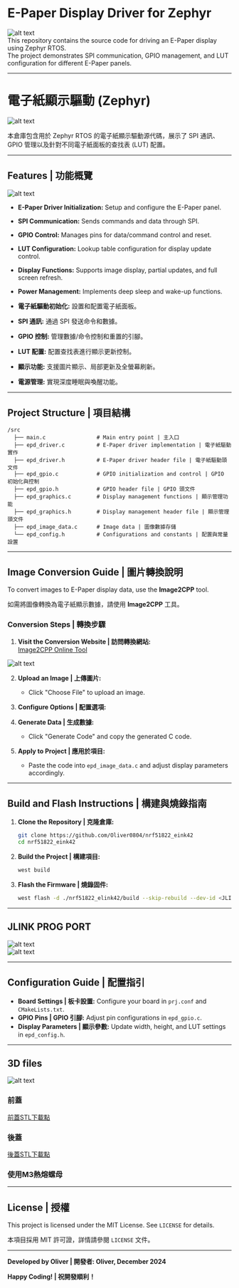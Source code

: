 
# E-Paper Display Driver for Zephyr  

![alt text](doc/IMG_2666.jpeg)  
This repository contains the source code for driving an E-Paper display using Zephyr RTOS.  
The project demonstrates SPI communication, GPIO management, and LUT configuration for different E-Paper panels.  

---

# 電子紙顯示驅動 (Zephyr)  

![alt text](doc/IMG_2666.jpeg)  

本倉庫包含用於 Zephyr RTOS 的電子紙顯示驅動源代碼，展示了 SPI 通訊、GPIO 管理以及針對不同電子紙面板的查找表 (LUT) 配置。  

---

## Features | 功能概覽  
![alt text](<doc/截圖 2024-12-12 晚上10.39.33.png>)  

- **E-Paper Driver Initialization:** Setup and configure the E-Paper panel.  
- **SPI Communication:** Sends commands and data through SPI.  
- **GPIO Control:** Manages pins for data/command control and reset.  
- **LUT Configuration:** Lookup table configuration for display update control.  
- **Display Functions:** Supports image display, partial updates, and full screen refresh.  
- **Power Management:** Implements deep sleep and wake-up functions.  

- **電子紙驅動初始化:** 設置和配置電子紙面板。  
- **SPI 通訊:** 通過 SPI 發送命令和數據。  
- **GPIO 控制:** 管理數據/命令控制和重置的引腳。  
- **LUT 配置:** 配置查找表進行顯示更新控制。  
- **顯示功能:** 支援圖片顯示、局部更新及全螢幕刷新。  
- **電源管理:** 實現深度睡眠與喚醒功能。  

---

## Project Structure | 項目結構  

```
/src
  ├── main.c                # Main entry point | 主入口
  ├── epd_driver.c          # E-Paper driver implementation | 電子紙驅動實作
  ├── epd_driver.h          # E-Paper driver header file | 電子紙驅動頭文件
  ├── epd_gpio.c            # GPIO initialization and control | GPIO 初始化與控制
  ├── epd_gpio.h            # GPIO header file | GPIO 頭文件
  ├── epd_graphics.c        # Display management functions | 顯示管理功能
  ├── epd_graphics.h        # Display management header file | 顯示管理頭文件
  ├── epd_image_data.c      # Image data | 圖像數據存儲
  └── epd_config.h          # Configurations and constants | 配置與常量設置
```

---

## Image Conversion Guide | 圖片轉換說明  

To convert images to E-Paper display data, use the **Image2CPP** tool.  

如需將圖像轉換為電子紙顯示數據，請使用 **Image2CPP** 工具。  

### Conversion Steps | 轉換步驟  

1. **Visit the Conversion Website | 訪問轉換網站:**  
   [Image2CPP Online Tool](https://javl.github.io/image2cpp/)  

![alt text](<doc/截圖 2024-12-12 晚上11.01.25.png>)

2. **Upload an Image | 上傳圖片:**  
   - Click "Choose File" to upload an image.  

3. **Configure Options | 配置選項:**  

4. **Generate Data | 生成數據:**  
   - Click "Generate Code" and copy the generated C code.  

5. **Apply to Project | 應用於項目:**  
   - Paste the code into `epd_image_data.c` and adjust display parameters accordingly.  

---

## Build and Flash Instructions | 構建與燒錄指南  

1. **Clone the Repository | 克隆倉庫:**  

   ```bash
   git clone https://github.com/Oliver0804/nrf51822_eink42
   cd nrf51822_eink42
   ```

2. **Build the Project | 構建項目:**  

   ```bash
   west build
   ```

3. **Flash the Firmware | 燒錄固件:**  

   ```bash
   west flash -d ./nrf51822_elink42/build --skip-rebuild --dev-id <JLINKID>
   ```

---

## JLINK PROG PORT
![alt text](doc/IMG_2670.jpeg)  
![alt text](doc/IMG_2671.jpeg)  

---

## Configuration Guide | 配置指引  

- **Board Settings | 板卡設置:** Configure your board in `prj.conf` and `CMakeLists.txt`.  
- **GPIO Pins | GPIO 引腳:** Adjust pin configurations in `epd_gpio.c`.  
- **Display Parameters | 顯示參數:** Update width, height, and LUT settings in `epd_config.h`.  

---

## 3D files

![alt text](<doc/3dfile/freecad/截圖 2024-12-15 晚上8.22.15.png>)

### 前蓋
[前蓋STL下載點](doc/3dfile/freecad/4_2_case-B.stl)

### 後蓋
[後蓋STL下載點](doc/3dfile/freecad/4_2_case-Body.stl)

### 使用M3熱熔螺母

---
## License | 授權  

This project is licensed under the MIT License. See `LICENSE` for details.  

本項目採用 MIT 許可證，詳情請參閱 `LICENSE` 文件。  

---

**Developed by Oliver | 開發者: Oliver, December 2024**  

**Happy Coding! | 祝開發順利！**
